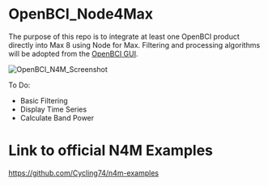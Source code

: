 # OpenBCI_Node4Max
The purpose of this repo is to integrate at least one OpenBCI product directly into Max 8 using Node for Max. Filtering and processing algorithms will be adopted from the [OpenBCI GUI](https://github.com/OpenBCI/OpenBCI_GUI).

![OpenBCI_N4M_Screenshot]()

To Do:
- Basic Filtering
- Display Time Series
- Calculate Band Power

# Link to official N4M Examples
https://github.com/Cycling74/n4m-examples
